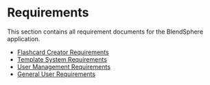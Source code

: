 # Requirements

This section contains all requirement documents for the BlendSphere application.

- [Flashcard Creator Requirements](./flashcard-creator.requirements.md)
- [Template System Requirements](./template-system.requirements.md)
- [User Management Requirements](./user-management.requirements.md)
- [General User Requirements](./user-requirements.md)
